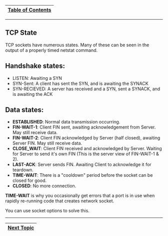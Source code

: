 |[Table of Contents](/00-Table-of-Contents.md)|
|---|

---

## TCP State

TCP sockets have numerous states. Many of these can be seen in the output of a properly timed netstat command.

## **Handshake states:**

* LISTEN: Awaiting a SYN
* SYN-Sent: A client has sent the SYN, and is awaiting the SYNACK
* SYN-RECIEVED: A server has received and a SYN, sent a SYNACK, and is awaiting the ACK

## **Data states:**

* **ESTABLISHED**: Normal data transmission occurring.
* **FIN-WAIT-1**: Client FIN sent, awaiting acknowledgement from Server. May still receive data.
* **FIN-WAIT-2**: Client FIN acknowledged by Server \(half closed\), awaiting Server FIN. May still receive data.
* **CLOSE\_WAIT**: Client FIN received and acknowledged by Server. Waiting for Server to send it's own FIN \(This is the server view of FIN-WAIT-1 & 2\).
* **LAST-ACK**: Server sends FIN. Awaiting Client to acknowledge it for teardown.
* **TIME-WAIT**: There is a "cooldown" period before the socket can be closed for good.
* **CLOSED**: No more connection.

**TIME-WAIT** is why you occasionally get errors that a port is in use when rapidly re-running code that creates network socket.

You can use socket options to solve this.

---

|[Next Topic](/06-osi-layer-4/rst-and-icmp.md)|
|---|
